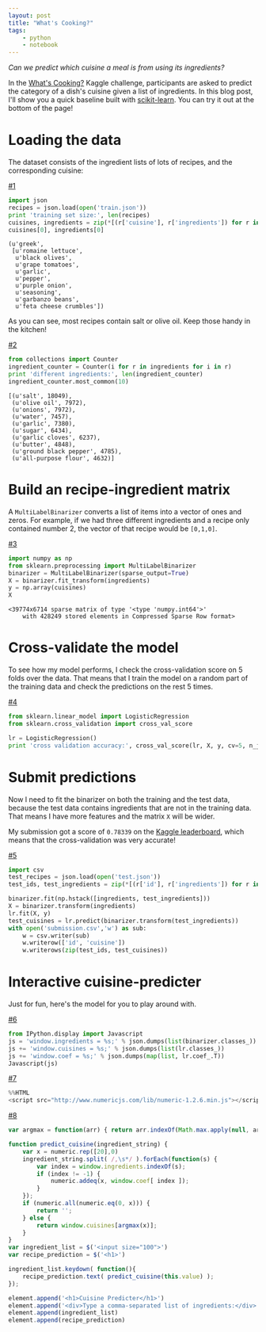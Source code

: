 ```yaml
---
layout: post
title: "What's Cooking?"
tags:
    - python
    - notebook
--- 
```

*Can we predict which cuisine a meal is from using its ingredients?*

In the [What's Cooking?](https://www.kaggle.com/c/whats-cooking) Kaggle
challenge, participants are asked to predict the category of a dish's cuisine
given a list of ingredients. In this blog post, I'll show you a quick baseline
built with [scikit-learn](http://scikit-learn.org). You can try it out at the
bottom of the page! 
 
# Loading the data
The dataset consists of the ingredient lists of lots of recipes, and the
corresponding cuisine: 



<div class="execution_count"><a name="1" href="#1">#1</a></div>

```python
import json
recipes = json.load(open('train.json'))
print 'training set size:', len(recipes)
cuisines, ingredients = zip(*[(r['cuisine'], r['ingredients']) for r in recipes])
cuisines[0], ingredients[0]
```






    (u'greek',
     [u'romaine lettuce',
      u'black olives',
      u'grape tomatoes',
      u'garlic',
      u'pepper',
      u'purple onion',
      u'seasoning',
      u'garbanzo beans',
      u'feta cheese crumbles'])


 
As you can see, most recipes contain salt or olive oil. Keep those handy in the kitchen!


<div class="execution_count"><a name="2" href="#2">#2</a></div>

```python
from collections import Counter
ingredient_counter = Counter(i for r in ingredients for i in r)
print 'different ingredients:', len(ingredient_counter)
ingredient_counter.most_common(10)
```






    [(u'salt', 18049),
     (u'olive oil', 7972),
     (u'onions', 7972),
     (u'water', 7457),
     (u'garlic', 7380),
     (u'sugar', 6434),
     (u'garlic cloves', 6237),
     (u'butter', 4848),
     (u'ground black pepper', 4785),
     (u'all-purpose flour', 4632)]


 
# Build an recipe-ingredient matrix
A `MultiLabelBinarizer` converts a list of items into a vector of ones and
zeros. For example, if we had three different ingredients and a recipe only
contained number 2, the vector of that recipe would be `[0,1,0]`. 



<div class="execution_count"><a name="3" href="#3">#3</a></div>

```python
import numpy as np
from sklearn.preprocessing import MultiLabelBinarizer
binarizer = MultiLabelBinarizer(sparse_output=True)
X = binarizer.fit_transform(ingredients)
y = np.array(cuisines)
X
```






    <39774x6714 sparse matrix of type '<type 'numpy.int64'>'
    	with 428249 stored elements in Compressed Sparse Row format>


 
# Cross-validate the model
To see how my model performs, I check the cross-validation score on 5 folds over
the data. That means that I train the model on a random part of the training
data and check the predictions on the rest 5 times. 



<div class="execution_count"><a name="4" href="#4">#4</a></div>

```python
from sklearn.linear_model import LogisticRegression
from sklearn.cross_validation import cross_val_score

lr = LogisticRegression()
print 'cross validation accuracy:', cross_val_score(lr, X, y, cv=5, n_jobs=-1)
```



 
# Submit predictions
Now I need to fit the binarizer on both the training and the test data, because
the test data contains ingredients that are not in the training data. That means
I have more features and the matrix `X` will be wider.

My submission got a score of `0.78339` on the [Kaggle
leaderboard](https://www.kaggle.com/c/whats-cooking/leaderboard), which means
that the cross-validation was very accurate! 



<div class="execution_count"><a name="5" href="#5">#5</a></div>

```python
import csv
test_recipes = json.load(open('test.json'))
test_ids, test_ingredients = zip(*[(r['id'], r['ingredients']) for r in test_recipes])

binarizer.fit(np.hstack([ingredients, test_ingredients]))
X = binarizer.transform(ingredients)
lr.fit(X, y)
test_cuisines = lr.predict(binarizer.transform(test_ingredients))
with open('submission.csv','w') as sub:
    w = csv.writer(sub)
    w.writerow(['id', 'cuisine'])
    w.writerows(zip(test_ids, test_cuisines))
```

 
# Interactive cuisine-predicter
Just for fun, here's the model for you to play around with. 



<div class="execution_count"><a name="6" href="#6">#6</a></div>

```python
from IPython.display import Javascript
js = 'window.ingredients = %s;' % json.dumps(list(binarizer.classes_))
js += 'window.cuisines = %s;' % json.dumps(list(lr.classes_))
js += 'window.coef = %s;' % json.dumps(map(list, lr.coef_.T))
Javascript(js)
```




<p id="js-output-6"></p>
<script type="text/javascript" id="js-6">
element = $("#js-output-6");
</script>
<script src="/resources/whatscooking_files/whatscooking_12_0.js"></script>





<div class="execution_count"><a name="7" href="#7">#7</a></div>

```python
%%HTML
<script src="http://www.numericjs.com/lib/numeric-1.2.6.min.js"></script>
```




<script src="http://www.numericjs.com/lib/numeric-1.2.6.min.js"></script>





<div class="execution_count"><a name="8" href="#8">#8</a></div>

```javascript
var argmax = function(arr) { return arr.indexOf(Math.max.apply(null, arr)); }

function predict_cuisine(ingredient_string) {
    var x = numeric.rep([20],0)
    ingredient_string.split( /,\s*/ ).forEach(function(s) {
        var index = window.ingredients.indexOf(s);
        if (index != -1) {
            numeric.addeq(x, window.coef[ index ]);
        }
    });
    if (numeric.all(numeric.eq(0, x))) {
        return '';
    } else {
        return window.cuisines[argmax(x)];
    }
}
var ingredient_list = $('<input size="100">')
var recipe_prediction = $('<h1>')

ingredient_list.keydown( function(){
    recipe_prediction.text( predict_cuisine(this.value) );
});

element.append('<h1>Cuisine Predicter</h1>')
element.append('<div>Type a comma-separated list of ingredients:</div>')
element.append(ingredient_list)
element.append(recipe_prediction)
```




<p id="js-output-8"></p>
<script type="text/javascript" id="js-8">
element = $("#js-output-8");
</script>
<script src="/resources/whatscooking_files/whatscooking_14_0.js"></script>


